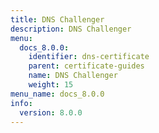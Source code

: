 ```yaml
---
title: DNS Challenger
description: DNS Challenger
menu:
  docs_8.0.0:
    identifier: dns-certificate
    parent: certificate-guides
    name: DNS Challenger
    weight: 15
menu_name: docs_8.0.0
info:
  version: 8.0.0
---
```


